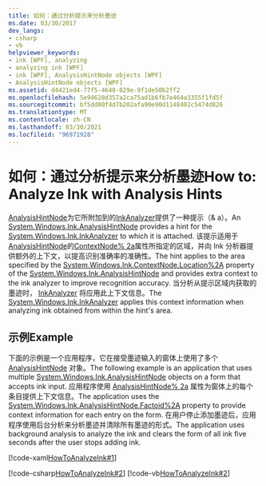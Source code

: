 ```yaml
---
title: 如何：通过分析提示来分析墨迹
ms.date: 03/30/2017
dev_langs:
- csharp
- vb
helpviewer_keywords:
- ink [WPF], analyzing
- analyzing ink [WPF]
- ink [WPF], AnalysisHintNode objects [WPF]
- AnalysisHintNode objects [WPF]
ms.assetid: d4421ed4-77f5-4640-829e-9f1de50b2ff2
ms.openlocfilehash: 5e94628d357a2ca75ad1b6fb7e464a3355f1fd5f
ms.sourcegitcommit: bf5dd80f4d7b202afa90e90d1148402c5474d826
ms.translationtype: MT
ms.contentlocale: zh-CN
ms.lasthandoff: 03/30/2021
ms.locfileid: "96971928"
---
```

# <a name="how-to-analyze-ink-with-analysis-hints"></a><span data-ttu-id="13591-102">如何：通过分析提示来分析墨迹</span><span class="sxs-lookup"><span data-stu-id="13591-102">How to: Analyze Ink with Analysis Hints</span></span>

<span data-ttu-id="13591-103">[AnalysisHintNode](/previous-versions/dotnet/netframework-3.5/ms610344(v=vs.90))为它所附加到的[InkAnalyzer](/previous-versions/dotnet/netframework-3.5/ms616754(v=vs.90))提供了一种提示（& a）。</span><span class="sxs-lookup"><span data-stu-id="13591-103">An [System.Windows.Ink.AnalysisHintNode](/previous-versions/dotnet/netframework-3.5/ms610344(v=vs.90)) provides a hint for the [System.Windows.Ink.InkAnalyzer](/previous-versions/dotnet/netframework-3.5/ms616754(v=vs.90)) to which it is attached.</span></span>  <span data-ttu-id="13591-104">该提示适用于[AnalysisHintNode](/previous-versions/dotnet/netframework-3.5/ms610344(v=vs.90))的[ContextNode% 2a](/previous-versions/dotnet/netframework-3.5/ms594508(v=vs.90))属性所指定的区域，并向 Ink 分析器提供额外的上下文，以提高识别准确率的准确性。</span><span class="sxs-lookup"><span data-stu-id="13591-104">The hint applies to the area specified by the [System.Windows.Ink.ContextNode.Location%2A](/previous-versions/dotnet/netframework-3.5/ms594508(v=vs.90)) property of the [System.Windows.Ink.AnalysisHintNode](/previous-versions/dotnet/netframework-3.5/ms610344(v=vs.90)) and provides extra context to the ink analyzer to improve recognition accuracy.</span></span> <span data-ttu-id="13591-105">当分析从提示区域内获取的墨迹时， [InkAnalyzer](/previous-versions/dotnet/netframework-3.5/ms616754(v=vs.90)) 将应用此上下文信息。</span><span class="sxs-lookup"><span data-stu-id="13591-105">The [System.Windows.Ink.InkAnalyzer](/previous-versions/dotnet/netframework-3.5/ms616754(v=vs.90)) applies this context information when analyzing ink obtained from within the hint's area.</span></span>  
  
## <a name="example"></a><span data-ttu-id="13591-106">示例</span><span class="sxs-lookup"><span data-stu-id="13591-106">Example</span></span>  

 <span data-ttu-id="13591-107">下面的示例是一个应用程序，它在接受墨迹输入的窗体上使用了多个 [AnalysisHintNode](/previous-versions/dotnet/netframework-3.5/ms610344(v=vs.90)) 对象。</span><span class="sxs-lookup"><span data-stu-id="13591-107">The following example is an application that uses multiple [System.Windows.Ink.AnalysisHintNode](/previous-versions/dotnet/netframework-3.5/ms610344(v=vs.90)) objects on a form that accepts ink input.</span></span> <span data-ttu-id="13591-108">应用程序使用 [AnalysisHintNode% 2a](/previous-versions/dotnet/netframework-3.5/ms594341(v=vs.90)) 属性为窗体上的每个条目提供上下文信息。</span><span class="sxs-lookup"><span data-stu-id="13591-108">The application uses the [System.Windows.Ink.AnalysisHintNode.Factoid%2A](/previous-versions/dotnet/netframework-3.5/ms594341(v=vs.90)) property to provide context information for each entry on the form.</span></span>  <span data-ttu-id="13591-109">在用户停止添加墨迹后，应用程序使用后台分析来分析墨迹并清除所有墨迹的形式。</span><span class="sxs-lookup"><span data-stu-id="13591-109">The application uses background analysis to analyze the ink and clears the form of all ink five seconds after the user stops adding ink.</span></span>  
  
 [!code-xaml[HowToAnalyzeInk#1](~/samples/snippets/csharp/VS_Snippets_Wpf/HowToAnalyzeInk/CSharp/FormAnalyzer.xaml#1)]  
  
 [!code-csharp[HowToAnalyzeInk#2](~/samples/snippets/csharp/VS_Snippets_Wpf/HowToAnalyzeInk/CSharp/FormAnalyzer.xaml.cs#2)]
 [!code-vb[HowToAnalyzeInk#2](~/samples/snippets/visualbasic/VS_Snippets_Wpf/HowToAnalyzeInk/VisualBasic/FormAnalyzer.xaml.vb#2)]
